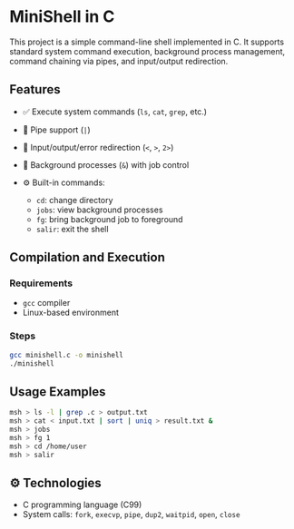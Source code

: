 #  MiniShell in C

This project is a simple command-line shell implemented in C. It supports standard system command execution, background process management, command chaining via pipes, and input/output redirection.

##  Features

* ✅ Execute system commands (`ls`, `cat`, `grep`, etc.)
* 🔁 Pipe support (`|`)
* 📂 Input/output/error redirection (`<`, `>`, `2>`)
* 🧵 Background processes (`&`) with job control
* ⚙️ Built-in commands:

  * `cd`: change directory
  * `jobs`: view background processes
  * `fg`: bring background job to foreground
  * `salir`: exit the shell

## Compilation and Execution

### Requirements

* `gcc` compiler
* Linux-based environment

### Steps

```bash
gcc minishell.c -o minishell
./minishell
```

##  Usage Examples

```bash
msh > ls -l | grep .c > output.txt
msh > cat < input.txt | sort | uniq > result.txt &
msh > jobs
msh > fg 1
msh > cd /home/user
msh > salir
```

## ⚙️ Technologies

* C programming language (C99)
* System calls: `fork`, `execvp`, `pipe`, `dup2`, `waitpid`, `open`, `close`

